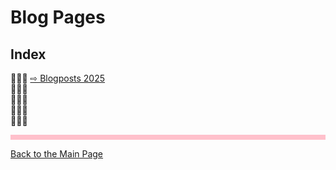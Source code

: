 # Blog Pages

## Index

🌹🌼🌹 [ ⇨ Blogposts 2025](/blogs/Blog25.md)  
🌹🌼🌹  
🌹🌼🌹  
🌹🌼🌹  
🌹🌼🌹  


<hr style="height:8px;border-width:0;color:pink;background-color:pink">

[Back to the Main Page](../index.md)
